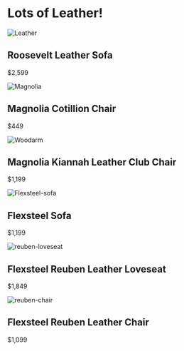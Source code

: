 # Lots of Leather!

![Leather](http://i.imgur.com/8g5lfyw.jpg)
## Roosevelt Leather Sofa
$2,599

![Magnolia](http://i.imgur.com/A0CkZwu.jpg)
## Magnolia Cotillion Chair
$449

![Woodarm](http://i.imgur.com/dVBuecK.jpg)
## Magnolia Kiannah Leather Club Chair
$1,199

![Flexsteel-sofa](http://i.imgur.com/0zSuSLM.jpg)
## Flexsteel Sofa
$1,199

![reuben-loveseat](http://i.imgur.com/bXvOuMq.jpg)
## Flexsteel Reuben Leather Loveseat
$1,849

![reuben-chair](http://i.imgur.com/KRVumJN.jpg)
## Flexsteel Reuben Leather Chair
$1,099